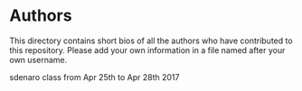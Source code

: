 # Authors

This directory contains short bios of all the authors who have contributed to
this repository. Please add your own information in a file named after your
own username.

sdenaro class from Apr 25th to Apr 28th 2017
